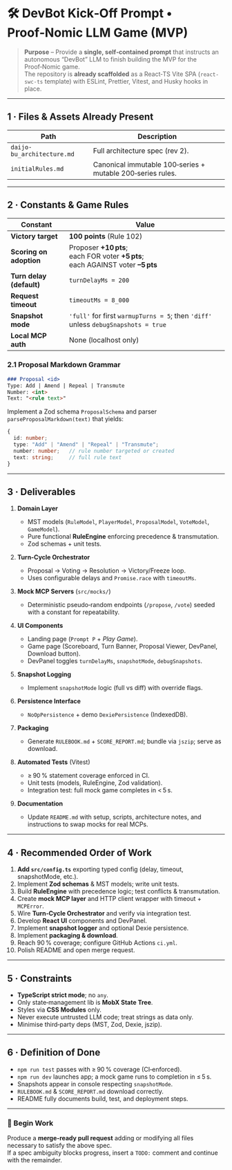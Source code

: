 
# 🛠️ DevBot Kick‑Off Prompt • Proof‑Nomic LLM Game (MVP)

> **Purpose** – Provide a **single, self‑contained prompt** that instructs an autonomous “DevBot” LLM to finish building the MVP for the Proof‑Nomic game.  
> The repository is **already scaffolded** as a React‑TS Vite SPA (`react-swc-ts` template) with ESLint, Prettier, Vitest, and Husky hooks in place.

---

## 1 · Files & Assets Already Present

| Path | Description |
|------|-------------|
| `daijo-bu_architecture.md` | Full architecture spec (rev 2). |
| `initialRules.md` | Canonical immutable 100‑series + mutable 200‑series rules. |

---

## 2 · Constants & Game Rules

| Constant | Value |
|----------|-------|
| **Victory target** | **100 points** (Rule 102) |
| **Scoring on adoption** | Proposer **+10 pts**;<br>each FOR voter **+5 pts**;<br>each AGAINST voter **–5 pts** |
| **Turn delay (default)** | `turnDelayMs = 200` |
| **Request timeout** | `timeoutMs = 8_000` |
| **Snapshot mode** | `'full'` for first `warmupTurns = 5`; then `'diff'` unless `debugSnapshots = true` |
| **Local MCP auth** | None (localhost only) |

### 2.1 Proposal Markdown Grammar

```markdown
### Proposal <id>
Type: Add | Amend | Repeal | Transmute
Number: <int>
Text: "<rule text>"
```

Implement a Zod schema `ProposalSchema` and parser `parseProposalMarkdown(text)` that yields:

```ts
{
  id: number;
  type: "Add" | "Amend" | "Repeal" | "Transmute";
  number: number;   // rule number targeted or created
  text: string;     // full rule text
}
```

---

## 3 · Deliverables

1. **Domain Layer**  
   * MST models (`RuleModel`, `PlayerModel`, `ProposalModel`, `VoteModel`, `GameModel`).  
   * Pure functional **RuleEngine** enforcing precedence & transmutation.  
   * Zod schemas + unit tests.

2. **Turn‑Cycle Orchestrator**  
   * Proposal → Voting → Resolution → Victory/Freeze loop.  
   * Uses configurable delays and `Promise.race` with `timeoutMs`.

3. **Mock MCP Servers** (`src/mocks/`)  
   * Deterministic pseudo‑random endpoints (`/propose`, `/vote`) seeded with a constant for repeatability.

4. **UI Components**  
   * Landing page (`Prompt P` + *Play Game*).  
   * Game page (Scoreboard, Turn Banner, Proposal Viewer, DevPanel, Download button).  
   * DevPanel toggles `turnDelayMs`, `snapshotMode`, `debugSnapshots`.

5. **Snapshot Logging**  
   * Implement `snapshotMode` logic (full vs diff) with override flags.

6. **Persistence Interface**  
   * `NoOpPersistence` + demo `DexiePersistence` (IndexedDB).

7. **Packaging**  
   * Generate `RULEBOOK.md` + `SCORE_REPORT.md`; bundle via `jszip`; serve as download.

8. **Automated Tests** (Vitest)  
   * ≥ 90 % statement coverage enforced in CI.  
   * Unit tests (models, RuleEngine, Zod validation).  
   * Integration test: full mock game completes in < 5 s.

9. **Documentation**  
   * Update `README.md` with setup, scripts, architecture notes, and instructions to swap mocks for real MCPs.

---

## 4 · Recommended Order of Work

1. **Add `src/config.ts`** exporting typed config (delay, timeout, snapshotMode, etc.).  
2. Implement **Zod schemas** & MST models; write unit tests.  
3. Build **RuleEngine** with precedence logic; test conflicts & transmutation.  
4. Create **mock MCP layer** and HTTP client wrapper with timeout + `MCPError`.  
5. Wire **Turn‑Cycle Orchestrator** and verify via integration test.  
6. Develop **React UI** components and DevPanel.  
7. Implement **snapshot logger** and optional Dexie persistence.  
8. Implement **packaging & download**.  
9. Reach 90 % coverage; configure GitHub Actions `ci.yml`.  
10. Polish README and open merge request.

---

## 5 · Constraints

* **TypeScript strict mode**; no `any`.  
* Only state‑management lib is **MobX State Tree**.  
* Styles via **CSS Modules** only.  
* Never execute untrusted LLM code; treat strings as data only.  
* Minimise third‑party deps (MST, Zod, Dexie, jszip).

---

## 6 · Definition of Done

* `npm run test` passes with ≥ 90 % coverage (CI‑enforced).  
* `npm run dev` launches app; a mock game runs to completion in ≤ 5 s.  
* Snapshots appear in console respecting `snapshotMode`.  
* `RULEBOOK.md` & `SCORE_REPORT.md` download correctly.  
* README fully documents build, test, and deployment steps.

---

### 🔔 Begin Work

Produce a **merge‑ready pull request** adding or modifying all files necessary to satisfy the above spec.  
If a spec ambiguity blocks progress, insert a `TODO:` comment and continue with the remainder.
